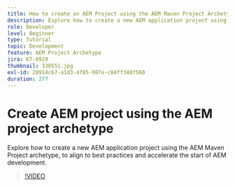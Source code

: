 ```yaml
---
title: How to create an AEM Project using the AEM Maven Project Archetype
description: Explore how to create a new AEM application project using the AEM Maven Project archetype, to align to best practices and accelerate the start of AEM development.
role: Developer
level: Beginner
type: Tutorial
topic: Development
feature: AEM Project Archetype
jira: KT-6929
thumbnail: 330551.jpg
exl-id: 28914c67-a1d3-4f85-987e-c84ff348f560
duration: 277
---
```

# Create AEM project using the AEM project archetype

Explore how to create a new AEM application project using the AEM Maven Project archetype, to align to best practices and accelerate the start of AEM development.

>[!VIDEO](https://video.tv.adobe.com/v/330551?quality=12&learn=on)
